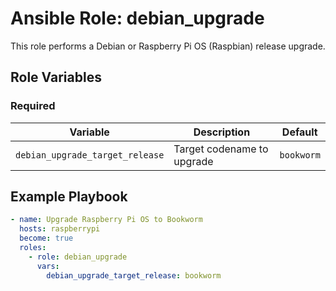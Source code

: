# Ansible Role: debian_upgrade

This role performs a Debian or Raspberry Pi OS (Raspbian) release upgrade.

## Role Variables

### Required

| Variable                          | Description                | Default       |
|-----------------------------------|----------------------------|---------------|
| `debian_upgrade_target_release`   | Target codename to upgrade | `bookworm`    |

## Example Playbook

```yaml
- name: Upgrade Raspberry Pi OS to Bookworm
  hosts: raspberrypi
  become: true
  roles:
    - role: debian_upgrade
      vars:
        debian_upgrade_target_release: bookworm
